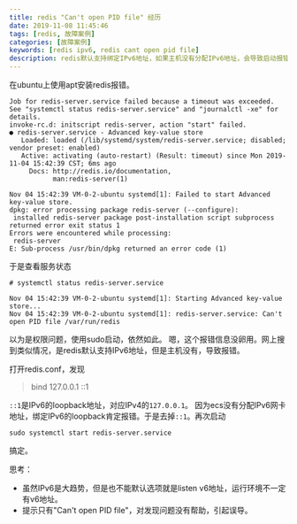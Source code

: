 ```yaml
---
title: redis "Can't open PID file" 经历
date: 2019-11-08 11:45:46
tags: [redis, 故障案例]
categories: [故障案例]
keywords: [redis ipv6, redis cant open pid file]
description: redis默认支持绑定IPv6地址，如果主机没有分配IPv6地址，会导致启动报错："Can't open PID file"。
---
```


在ubuntu上使用apt安装redis报错。
<!-- more -->
```
Job for redis-server.service failed because a timeout was exceeded.
See "systemctl status redis-server.service" and "journalctl -xe" for details.
invoke-rc.d: initscript redis-server, action "start" failed.
● redis-server.service - Advanced key-value store
   Loaded: loaded (/lib/systemd/system/redis-server.service; disabled; vendor preset: enabled)
   Active: activating (auto-restart) (Result: timeout) since Mon 2019-11-04 15:42:39 CST; 6ms ago
     Docs: http://redis.io/documentation,
           man:redis-server(1)

Nov 04 15:42:39 VM-0-2-ubuntu systemd[1]: Failed to start Advanced key-value store.
dpkg: error processing package redis-server (--configure):
 installed redis-server package post-installation script subprocess returned error exit status 1
Errors were encountered while processing:
 redis-server
E: Sub-process /usr/bin/dpkg returned an error code (1)
```

于是查看服务状态
```
# systemctl status redis-server.service

Nov 04 15:42:39 VM-0-2-ubuntu systemd[1]: Starting Advanced key-value store...
Nov 04 15:42:39 VM-0-2-ubuntu systemd[1]: redis-server.service: Can't open PID file /var/run/redis
```
以为是权限问题，使用sudo启动，依然如此。
嗯，这个报错信息没卵用。网上搜到类似情况，是redis默认支持IPv6地址，但是主机没有，导致报错。

打开redis.conf，发现
>bind 127.0.0.1 ::1

`::1`是IPv6的loopback地址，对应IPv4的`127.0.0.1`。
因为ecs没有分配IPv6网卡地址，绑定IPv6的loopback肯定报错。于是去掉`::1`。再次启动
```
sudo systemctl start redis-server.service
```
搞定。

思考：
- 虽然IPv6是大趋势，但是也不能默认选项就是listen v6地址，运行环境不一定有v6地址。
- 提示只有"Can't open PID file"，对发现问题没有帮助，引起误导。
